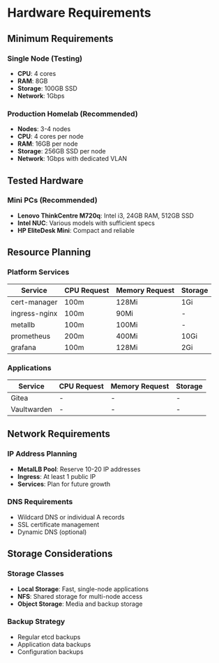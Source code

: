 # Hardware Requirements

## Minimum Requirements

### Single Node (Testing)
- **CPU**: 4 cores
- **RAM**: 8GB
- **Storage**: 100GB SSD
- **Network**: 1Gbps

### Production Homelab (Recommended)
- **Nodes**: 3-4 nodes
- **CPU**: 4 cores per node
- **RAM**: 16GB per node
- **Storage**: 256GB SSD per node
- **Network**: 1Gbps with dedicated VLAN

## Tested Hardware

### Mini PCs (Recommended)
- **Lenovo ThinkCentre M720q**: Intel i3, 24GB RAM, 512GB SSD
- **Intel NUC**: Various models with sufficient specs
- **HP EliteDesk Mini**: Compact and reliable

## Resource Planning

### Platform Services
| Service       | CPU Request | Memory Request | Storage |
| ------------- | ----------- | -------------- | ------- |
| cert-manager  | 100m        | 128Mi          | 1Gi     |
| ingress-nginx | 100m        | 90Mi           | -       |
| metallb       | 100m        | 100Mi          | -       |
| prometheus    | 200m        | 400Mi          | 10Gi    |
| grafana       | 100m        | 128Mi          | 2Gi     |

### Applications
| Service     | CPU Request | Memory Request | Storage |
| ----------- | ----------- | -------------- | ------- |
| Gitea       | -           | -              | -       |
| Vaultwarden | -           | -              | -       |

## Network Requirements

### IP Address Planning
- **MetalLB Pool**: Reserve 10-20 IP addresses
- **Ingress**: At least 1 public IP
- **Services**: Plan for future growth

### DNS Requirements
- Wildcard DNS or individual A records
- SSL certificate management
- Dynamic DNS (optional)

## Storage Considerations

### Storage Classes
- **Local Storage**: Fast, single-node applications
- **NFS**: Shared storage for multi-node access
- **Object Storage**: Media and backup storage

### Backup Strategy
- Regular etcd backups
- Application data backups
- Configuration backups
